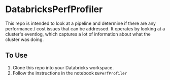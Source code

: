 # DatabricksPerfProfiler

This repo is intended to look at a pipeline and determine if there are any performance / cost issues that can be addressed. It operates by looking at a cluster's eventlog, which captures a lot of information about what the cluster was doing.

## To Use

1. Clone this repo into your Databricks workspace.
2. Follow the instructions in the notebook `DBPerfProfiler`
